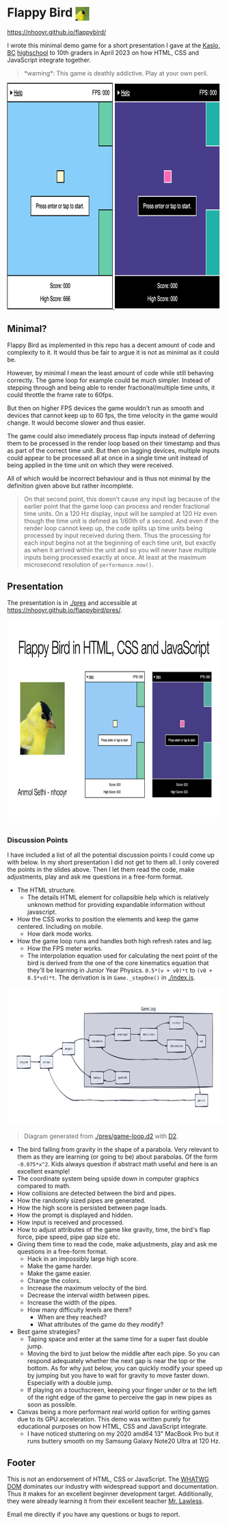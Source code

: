 # Flappy Bird <img src="./favicon.jpg" alt="Favicon" width="32" height="32" style="vertical-align: middle">

https://nhooyr.github.io/flappybird/

I wrote this minimal demo game for a short presentation I gave at the [Kaslo,
BC](https://en.wikipedia.org/wiki/Kaslo) [highschool](https://jvh.sd8.bc.ca/) to 10th
graders in April 2023 on how HTML, CSS and JavaScript integrate together.

> \*warning\*: This game is deathly addictive. Play at your own peril.

<a href="https://nhooyr.github.io/flappybird/">
  <img src="./ss-light.png" alt="Screenshot" width="49%" height="528px">
  <img src="./ss-dark.png" alt="Screenshot" width="49%" height="528px">
</a>

## Minimal?

Flappy Bird as implemented in this repo has a decent amount of code and complexity to it.
It would thus be fair to argue it is not as minimal as it could be.

However, by minimal I mean the least amount of code while still behaving correctly. The
game loop for example could be much simpler. Instead of stepping through and being able to
render fractional/multiple time units, it could throttle the frame rate to 60fps.

But then on higher FPS devices the game wouldn't run as smooth and devices that cannot
keep up to 60 fps, the time velocity in the game would change. It would become slower and
thus easier.

The game could also immediately process flap inputs instead of deferring them to be
processed in the render loop based on their timestamp and thus as part of the correct time
unit. But then on lagging devices, multiple inputs could appear to be processed all at
once in a single time unit instead of being applied in the time unit on which they were
received.

All of which would be incorrect behaviour and is thus not minimal by the definition given
above but rather incomplete.

> On that second point, this doesn't cause any input lag because of the earlier point that
> the game loop can process and render fractional time units. On a 120 Hz display, input
> will be sampled at 120 Hz even though the time unit is defined as 1/60th of a second.
> And even if the render loop cannot keep up, the code splits up time units being
> processed by input received during them. Thus the processing for each input begins not
> at the beginning of each time unit, but exactly as when it arrived within the unit and
> so you will never have multiple inputs being processed exactly at once. At least at
> the maximum microsecond resolution of `performance.now()`.

## Presentation

The presentation is in [./pres](./pres) and accessible at
https://nhooyr.github.io/flappybird/pres/.

<a href="https://nhooyr.github.io/flappybird/pres/" >
  <!-- kbd is for adding a border around the preview. -->
  <kbd>
    <img
      src="./pres/slides/slides.001.png"
      alt="Presentation Preview"
      width="100%"
      height="461px">
  </kbd>
</a>
<!-- Do not know why but two br are required to separate the kbd border from below -->
<br /><br />

### Discussion Points

I have included a list of all the potential discussion points I could come up with below.
In my short presentation I did not get to them all. I only covered the points in the
slides above. Then I let them read the code, make adjustments, play and ask me questions
in a free-form format.

- The HTML structure.
  - The details HTML element for collapsible help which is relatively unknown method for
    providing expandable information without javascript.
- How the CSS works to position the elements and keep the game centered.
  Including on mobile.
  - How dark mode works.
- How the game loop runs and handles both high refresh rates and lag.
  - How the FPS meter works.
  - The interpolation equation used for calculating the next point of the bird is derived
    from the one of the core kinematics equation that they'll be learning in Junior Year
    Physics. `0.5*(v + v0)*t` to `(v0 + 0.5*vd)*t`. The derivation is in `Game._stepOne()`
    in [./index.js](./index.js).

<a href="https://raw.githubusercontent.com/nhooyr/flappybird/master/pres/game-loop.svg">
  <img src="./pres/game-loop.svg" alt="Game Loop Diagram" width="100%" height="322px" >
</a>

> Diagram generated from [./pres/game-loop.d2](./pres/game-loop.d2) with
> [D2](https://github.com/terrastruct/d2).

- The bird falling from gravity in the shape of a parabola. Very relevant to them as they
  are learning (or going to be) about parabolas. Of the form `-0.075*x^2`. Kids always
  question if abstract math useful and here is an excellent example!
- The coordinate system being upside down in computer graphics compared to math.
- How collisions are detected between the bird and pipes.
- How the randomly sized pipes are generated.
- How the high score is persisted between page loads.
- How the prompt is displayed and hidden.
- How input is received and processed.
- How to adjust attributes of the game like gravity, time, the bird's flap force, pipe
  speed, pipe gap size etc.
- Giving them time to read the code, make adjustments, play and ask me questions in a
  free-form format.
  - Hack in an impossibly large high score.
  - Make the game harder.
  - Make the game easier.
  - Change the colors.
  - Increase the maximum velocity of the bird.
  - Decrease the interval width between pipes.
  - Increase the width of the pipes.
  - How many difficulty levels are there?
    - When are they reached?
    - What attributes of the game do they modify?
- Best game strategies?
  - Taping space and enter at the same time for a super fast double jump.
  - Moving the bird to just below the middle after each pipe. So you can respond adequately
    whether the next gap is near the top or the bottom. As for why just below, you can
    quickly modify your speed up by jumping but you have to wait for gravity to move
    faster down. Especially with a double jump.
  - If playing on a touchscreen, keeping your finger under or to the left of the right
    edge of the game to perceive the gap in new pipes as soon as possible.
- Canvas being a more performant real world option for writing games due to its GPU
  acceleration. This demo was written purely for educational purposes on how HTML, CSS and
  JavaScript integrate.
  - I have noticed stuttering on my 2020 amd64 13" MacBook Pro but it runs buttery smooth
    on my Samsung Galaxy Note20 Ultra at 120 Hz.

## Footer

This is not an endorsement of HTML, CSS or JavaScript. The [WHATWG
DOM](https://developer.mozilla.org/en-US/docs/Web/API/Document_Object_Model) dominates our
industry with widespread support and documentation. Thus it makes for an excellent beginner
development target. Additionally, they were already learning it from their excellent
teacher [Mr. Lawless](https://jvh.sd8.bc.ca/staff/kendrick-lawless).

Email me directly if you have any questions or bugs to report.

